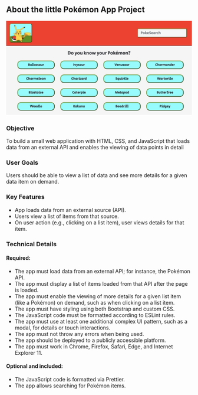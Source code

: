 ## About the little Pokémon App Project
![A little Pokémon information App](/img/pokemon_preview.jpg)

### Objective
To build a small web application with HTML, CSS, and JavaScript that loads data from an external API and enables the viewing of data points in detail

### User Goals
Users should be able to view a list of data and see more details for a given data item on demand.

### Key Features
* App loads data from an external source (API).
* Users view a list of items from that source.
* On user action (e.g., clicking on a list item), user views details for that item.

### Technical Details

#### Required:
* The app must load data from an external API; for instance, the Pokémon API.
* The app must display a list of items loaded from that API after the page is loaded.
* The app must enable the viewing of more details for a given list item (like a Pokémon) on demand, such as when clicking on a list item.
* The app must have styling using both Bootstrap and custom CSS.
* The JavaScript code must be formatted according to ESLint rules.
* The app must use at least one additional complex UI pattern, such as a modal, for details or
touch interactions.
* The app must not throw any errors when being used.
* The app should be deployed to a publicly accessible platform.
* The app must work in Chrome, Firefox, Safari, Edge, and Internet Explorer 11.

#### Optional and included:
* The JavaScript code is formatted via Prettier.
* The app allows searching for Pokémon items.